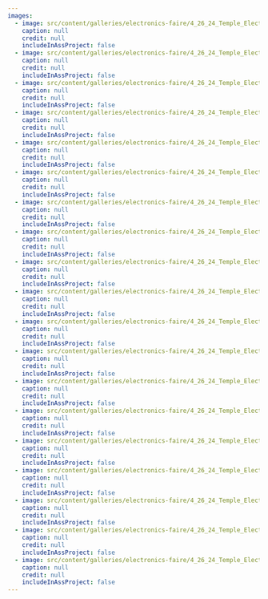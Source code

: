 ```yaml
---
images:
  - image: src/content/galleries/electronics-faire/4_26_24_Temple_Electronics_Fair_039_A.jpg
    caption: null
    credit: null
    includeInAssProject: false
  - image: src/content/galleries/electronics-faire/4_26_24_Temple_Electronics_Fair_109_A.jpg
    caption: null
    credit: null
    includeInAssProject: false
  - image: src/content/galleries/electronics-faire/4_26_24_Temple_Electronics_Fair_110_A.jpg
    caption: null
    credit: null
    includeInAssProject: false
  - image: src/content/galleries/electronics-faire/4_26_24_Temple_Electronics_Fair_112_A.jpg
    caption: null
    credit: null
    includeInAssProject: false
  - image: src/content/galleries/electronics-faire/4_26_24_Temple_Electronics_Fair_113_A.jpg
    caption: null
    credit: null
    includeInAssProject: false
  - image: src/content/galleries/electronics-faire/4_26_24_Temple_Electronics_Fair_114_A.jpg
    caption: null
    credit: null
    includeInAssProject: false
  - image: src/content/galleries/electronics-faire/4_26_24_Temple_Electronics_Fair_115_A.jpg
    caption: null
    credit: null
    includeInAssProject: false
  - image: src/content/galleries/electronics-faire/4_26_24_Temple_Electronics_Fair_116_A.jpg
    caption: null
    credit: null
    includeInAssProject: false
  - image: src/content/galleries/electronics-faire/4_26_24_Temple_Electronics_Fair_117_A.jpg
    caption: null
    credit: null
    includeInAssProject: false
  - image: src/content/galleries/electronics-faire/4_26_24_Temple_Electronics_Fair_118_A.jpg
    caption: null
    credit: null
    includeInAssProject: false
  - image: src/content/galleries/electronics-faire/4_26_24_Temple_Electronics_Fair_119_A.jpg
    caption: null
    credit: null
    includeInAssProject: false
  - image: src/content/galleries/electronics-faire/4_26_24_Temple_Electronics_Fair_120_A.jpg
    caption: null
    credit: null
    includeInAssProject: false
  - image: src/content/galleries/electronics-faire/4_26_24_Temple_Electronics_Fair_121_A.jpg
    caption: null
    credit: null
    includeInAssProject: false
  - image: src/content/galleries/electronics-faire/4_26_24_Temple_Electronics_Fair_122_A.jpg
    caption: null
    credit: null
    includeInAssProject: false
  - image: src/content/galleries/electronics-faire/4_26_24_Temple_Electronics_Fair_123_A.jpg
    caption: null
    credit: null
    includeInAssProject: false
  - image: src/content/galleries/electronics-faire/4_26_24_Temple_Electronics_Fair_124_A.jpg
    caption: null
    credit: null
    includeInAssProject: false
  - image: src/content/galleries/electronics-faire/4_26_24_Temple_Electronics_Fair_125_A.jpg
    caption: null
    credit: null
    includeInAssProject: false
  - image: src/content/galleries/electronics-faire/4_26_24_Temple_Electronics_Fair_126_A.jpg
    caption: null
    credit: null
    includeInAssProject: false
  - image: src/content/galleries/electronics-faire/4_26_24_Temple_Electronics_Fair_128_A.jpg
    caption: null
    credit: null
    includeInAssProject: false
---
```

